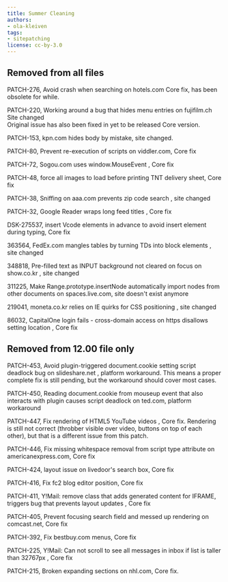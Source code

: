 ```yaml
---
title: Summer Cleaning
authors:
- ola-kleiven
tags:
- sitepatching
license: cc-by-3.0
---
```


## Removed from all files

PATCH-276, Avoid crash when searching on hotels.com  Core fix, has been obsolete for while.

PATCH-220, Working around a bug that hides menu entries on fujifilm.ch Site changed  <br/>Original issue has also been fixed in yet to be released Core version.

PATCH-153, kpn.com hides body by mistake, site changed.

PATCH-80, Prevent re-execution of scripts on viddler.com, Core fix

PATCH-72, Sogou.com uses window.MouseEvent , Core fix

PATCH-48, force all images to load before printing TNT delivery sheet, Core fix

PATCH-38, Sniffing on aaa.com prevents zip code search , site changed

PATCH-32, Google Reader wraps long feed titles , Core fix

DSK-275537, insert Vcode elements in advance to avoid insert element during typing, Core fix

363564, FedEx.com mangles tables by turning TDs into block elements , site changed

348818, Pre-filled text as INPUT background not cleared on focus on show.co.kr , site changed

311225, Make Range.prototype.insertNode automatically import nodes from other documents on spaces.live.com, site doesn&#39;t exist anymore

219041,  moneta.co.kr relies on IE quirks for CSS positioning , site changed

86032, CapitalOne login fails - cross-domain access on https disallows setting location , Core fix

## Removed from 12.00 file only

PATCH-453, Avoid plugin-triggered document.cookie setting script deadlock bug on slideshare.net , platform workaround. This means a proper complete fix is still pending, but the workaround should cover most cases.

PATCH-450, Reading document.cookie from mouseup event that also interacts with plugin causes script deadlock on ted.com, platform workaround

PATCH-447, Fix rendering of HTML5 YouTube videos , Core fix. Rendering is still not correct (throbber visible over video, buttons on top of each other), but that is a different issue from this patch.

PATCH-446, Fix missing whitespace removal from script type attribute on americanexpress.com, Core fix

PATCH-424, layout issue on livedoor&#39;s search box, Core fix

PATCH-416, Fix fc2 blog editor position, Core fix

PATCH-411, Y!Mail: remove class that adds generated content for IFRAME, triggers bug that prevents layout updates , Core fix

PATCH-405, Prevent focusing search field and messed up rendering on comcast.net, Core fix

PATCH-392, Fix bestbuy.com menus, Core fix

PATCH-225, Y!Mail: Can not scroll to see all messages in inbox if list is taller than 32767px , Core fix

PATCH-215, Broken expanding sections on nhl.com, Core fix.
